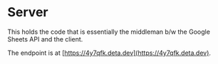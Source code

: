 # Server

This holds the code that is essentially the middleman b/w the Google Sheets API and the client.

The endpoint is at [https://4y7qfk.deta.dev](https://4y7qfk.deta.dev).
